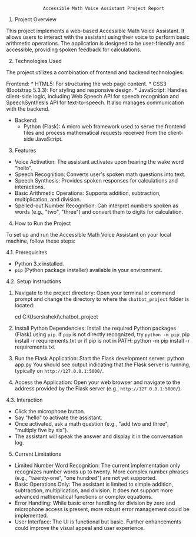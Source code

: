                   Accessible Math Voice Assistant Project Report


1. Project Overview

This project implements a web-based Accessible Math Voice Assistant. It allows users to interact with the assistant using their voice to perform basic arithmetic operations. The application is designed to be user-friendly and accessible, providing spoken feedback for calculations.

2. Technologies Used

The project utilizes a combination of frontend and backend technologies:

Frontend:
    *  HTML5: For structuring the web page content.
    *  CSS3 (Bootstrap 5.3.3): For styling and responsive design.
    *  JavaScript: Handles client-side logic, including Web Speech API for speech recognition and SpeechSynthesis API for text-to-speech. It also manages communication with the backend.

*   Backend:
    *   Python (Flask): A micro web framework used to serve the frontend files and process mathematical requests received from the client-side JavaScript.

3. Features

*  Voice Activation: The assistant activates upon hearing the wake word "hello".
*  Speech Recognition: Converts user's spoken math questions into text.
*  Speech Synthesis: Provides spoken responses for calculations and interactions.
*  Basic Arithmetic Operations: Supports addition, subtraction, multiplication, and division.
*  Spelled-out Number Recognition: Can interpret numbers spoken as words (e.g., "two", "three") and convert them to digits for calculation.

4. How to Run the Project

To set up and run the Accessible Math Voice Assistant on your local machine, follow these steps:

4.1. Prerequisites

*   Python 3.x installed.
*   `pip` (Python package installer) available in your environment.

4.2. Setup Instructions

1.  Navigate to the project directory:
    Open your terminal or command prompt and change the directory to where the `chatbot_project` folder is located:

    cd C:\Users\sheki\chatbot_project

2.  Install Python Dependencies:
    Install the required Python packages (Flask) using `pip`. If `pip` is not directly recognized, try `python -m pip`:
    pip install -r requirements.txt
or if pip is not in PATH:
python -m pip install -r requirements.txt


3.  Run the Flask Application:
    Start the Flask development server:
    python app.py
    You should see output indicating that the Flask server is running, typically on `http://127.0.0.1:5000/`.

4.  Access the Application:
    Open your web browser and navigate to the address provided by the Flask server (e.g., `http://127.0.0.1:5000/`).

4.3. Interaction

*   Click the microphone button.
*   Say "hello" to activate the assistant.
*   Once activated, ask a math question (e.g., "add two and three", "multiply five by six").
*   The assistant will speak the answer and display it in the conversation log.

5. Current Limitations

*   Limited Number Word Recognition: The current implementation only recognizes number words up to twenty. More complex number phrases (e.g., "twenty-one", "one hundred") are not yet supported.
*   Basic Operations Only: The assistant is limited to simple addition, subtraction, multiplication, and division. It does not support more advanced mathematical functions or complex equations.
*   Error Handling: While basic error handling for division by zero and microphone access is present, more robust error management could be implemented.
*   User Interface: The UI is functional but basic. Further enhancements could improve the visual appeal and user experience.
